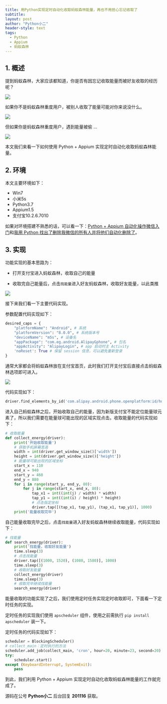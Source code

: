 ```yaml
---
title: 用Python实现定时自动化收取蚂蚁森林能量，再也不用担心忘记收取了
subtitle: 
layout: post
author: "Python小二"
header-style: text
tags:
  - Python
  - Appium
  - 蚂蚁森林
---
```


## 1. 概述 

提到蚂蚁森林，大家应该都知道，你是否有因忘记收取能量而被好友收取的经历呢？

![](http://pythontalk.cn/img/2020/11/15/1.PNG)

如果你不是蚂蚁森林重度用户，被别人收取了能量可能对你来说没什么。

![](http://pythontalk.cn/img/2020/11/15/2.jpg)

但如果你是蚂蚁森林重度用户，遇到能量被偷 ...

![](http://pythontalk.cn/img/2020/11/15/3.jpg)

本文我们来看一下如何使用 Python + Appium 实现定时自动化收取蚂蚁森林能量。

## 2. 环境

本文主要环境如下：

* Win7
* 小米5s
* Python3.7
* Appium1.5
* 支付宝10.2.6.7010

如果对环境搭建不熟悉的话，可以看一下：[Python + Appium 自动化操作微信入门](https://mp.weixin.qq.com/s/cMdQKerwD-UIX5Xcnb_GIw)和[我用 Python 找出了删除我微信的所有人并将他们自动化删除了](https://mp.weixin.qq.com/s/n9XD5PNIghvGM84ghqvkLA)。

## 3. 实现

功能实现的基本思路为：

* 打开支付宝进入蚂蚁森林，收取自己的能量

* 收取完自己能量后，点击`找能量`进入好友蚂蚁森林，收取好友能量，以此类推

![](http://pythontalk.cn/img/2020/11/15/4.png)

接下来我们看一下主要代码实现。

参数配置代码实现如下：

```python
desired_caps = {
    "platformName": "Android", # 系统
    "platformVersion": "8.0.0", # 系统版本号
    "deviceName": "m5s", # 设备名
    "appPackage": "com.eg.android.AlipayGphone", # 包名
    "appActivity": "AlipayLogin", # app 启动时主 Activity
    'noReset': True # 保留 session 信息，可以避免重新登录
}
```

通常大家都会将蚂蚁森林放在支付宝首页，此时我们打开支付宝后直接点击蚂蚁森林选项即可进入。

![](http://pythontalk.cn/img/2020/11/15/5.jpg)

代码实现如下：

```python
driver.find_elements_by_id('com.alipay.android.phone.openplatform:id/home_app_view')[10].click()
```

进入自己蚂蚁森林之后，开始收取自己的能量，因为新版支付宝不能定位能量球元素了，所以我们需要在能量球可能出现的区域实现点击。收取能量的代码实现如下：

```python
# 收取能量
def collect_energy(driver):
    print('开始收取能量')
    # 获取手机屏幕宽高
    width = int(driver.get_window_size()['width'])
    height = int(driver.get_window_size()['height'])
    # 能量球可能出现的区域坐标
    start_x = 110
    end_x = 940
    start_y = 460
    end_y = 880
    for i in range(start_y, end_y, 80):
        for j in range(start_x, end_x, 80):
            tap_x1 = int((int(j) / width) * width)
            tap_y1 = int((int(i) / height) * height)
            # 点击指定坐标
            driver.tap([(tap_x1, tap_y1), (tap_x1, tap_y1)], 1000)
    print('能量收取完毕')
```

自己能量收取完毕之后，点击`找能量`进入好友蚂蚁森林继续收取能量，代码实现如下：

```python
# 找能量
def search_energy(driver):
    print('找能量，收取好友能量')
    time.sleep(3)
    # 点击找能量
    driver.tap([(1000, 1520), (1080, 1580)], 1000)
    time.sleep(3)
    # 收取好友能量
    collect_energy(driver)
    time.sleep(3)
    # 收取完毕继续找能量
    search_energy(driver)
```

能量收取的功能实现了之后，我们使用定时任务实现定时收取即可，下面看一下定时任务的实现。

定时任务的实现我们使用 `apscheduler` 组件，使用之前需执行 `pip install apscheduler` 装一下。

定时任务的代码实现如下：

```python
scheduler = BlockingScheduler()
# collect_main：定时执行的方法
scheduler.add_job(collect_main, 'cron', hour=20, minute=23, second=20)
try:
    scheduler.start()
except (KeyboardInterrupt, SystemExit):
    pass
```

到此，我们利用 Python + Appium 实现定时自动化收取蚂蚁森林能量的工作就完成了。

源码在公号 **Python小二** 后台回复 **201116** 获取。